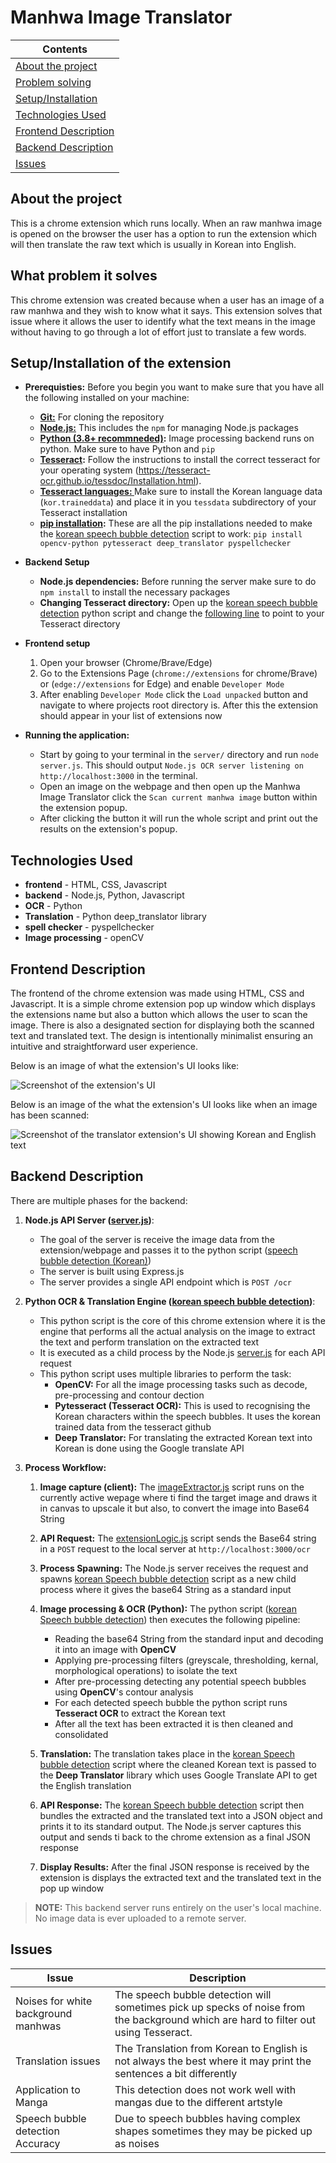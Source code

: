 # Manhwa Image Translator



| Contents |
| -------- |
|[About the project](#about-the-project)||
|[Problem solving](#what-problem-is-solves)|
|[Setup/Installation](#setupinstallation-of-the-extension)|
|[Technologies Used](#technologies-used)|
|[Frontend Description](#frontend-description)|
|[Backend Description](#backend-description)|
|[Issues](#issues)|



## About the project
This is a chrome extension which runs locally. When an raw manhwa image is opened on the browser the user has a option to run the extension which will then translate the raw text which is usually in Korean into English.


## What problem it solves
This chrome extension was created because when a user has an image of a raw manhwa and they wish to know what it says. This extension solves that issue where it allows the user to identify what the text means in the image without having to go through a lot of effort just to translate a few words.


## Setup/Installation of the extension

- **Prerequisties:**
    Before you begin you want to make sure that you have all the following installed on your machine:
    - **<u>Git:</u>** For cloning the repository
    - **<u>Node.js:</u>** This includes the `npm` for managing Node.js packages
    - **<u>Python (3.8+ recommneded)</u>:** Image processing backend runs on python. Make sure to have Python and `pip`
    - **<u>Tesseract</u>:**  Follow the instructions to install the correct tesseract for your operating system (https://tesseract-ocr.github.io/tessdoc/Installation.html).
    - **<u>Tesseract languages: </u>** Make sure to install the Korean language data (`kor.traineddata`) and place it in you `tessdata` subdirectory of your Tesseract installation
    - **<u>pip installation</u>:** These are all the pip installations needed to make the [korean speech bubble detection](server/koreanSpeechBubbleDetection.py) script to work: `pip install opencv-python pytesseract deep_translator pyspellchecker`

- **Backend Setup**
    - **Node.js dependencies:** Before running the server make sure to do `npm install` to install the necessary packages
    - **Changing Tesseract directory:** Open up the [korean speech bubble detection](server/koreanSpeechBubbleDetection.py) python script and change the [following line](https://github.com/S01101S/ManhwaImageTranslator/blob/main/server/koreanSpeechBubbleDetection.py#L12) to point to your Tesseract directory

- **Frontend setup**
    1. Open your browser (Chrome/Brave/Edge)
    2. Go to the Extensions Page (`chrome://extensions` for chrome/Brave) or (`edge://extensions` for Edge) and enable `Developer Mode`
    3. After enabling `Developer Mode` click the `Load unpacked` button and navigate to where projects root directory is. After this the extension should appear in your list of extensions now

- **Running the application:**
    - Start by going to your terminal in the `server/` directory and run `node server.js`. This should output `Node.js OCR server listening on http://localhost:3000` in the terminal. 
    - Open an image on the webpage and then open up the Manhwa Image Translator click the `Scan current manhwa image` button within the extension popup.
    - After clicking the button it will run the whole script and print out the results on the extension's popup.


## Technologies Used
- **frontend** - HTML, CSS, Javascript
- **backend** - Node.js, Python, Javascript
- **OCR** - Python
- **Translation** - Python deep_translator library
- **spell checker** - pyspellchecker
- **Image processing** - openCV



## Frontend Description
The frontend of the chrome extension was made using HTML, CSS and Javascript. It is a simple chrome extension pop up window which displays the extensions name but also a button which allows the user to scan the image. There is also a designated section for displaying both the scanned text and translated text. The design is intentionally minimalist ensuring an intuitive and straightforward user experience.

Below is an image of what the extension's UI looks like:

![Screenshot of the extension's UI](extension-UI-images/chromeExtensionUI.png)


Below is an image of the what the extension's UI looks like when an image has been scanned:

![Screenshot of the translator extension's UI showing Korean and English text](extension-UI-images/output.png)


## Backend Description
There are multiple phases for the backend:

1. **Node.js API Server ([server.js](server/server.js))**:
    - The goal of the server is receive the image data from the extension/webpage and passes it to the python script ([speech bubble detection (Korean)](server/koreanSpeechBubbleDetection.py))
    - The server is built using Express.js
    - The server provides a single API endpoint which is `POST /ocr`

2. **Python OCR & Translation Engine ([korean speech bubble detection](server/koreanSpeechBubbleDetection.py))**:
    - This python script is the core of this chrome extension where it is the engine that performs all the actual analysis on the image to extract the text and perform translation on the extracted text
    - It is executed as a child process by the Node.js [server.js](server/server.js) for each API request
    - This python script uses multiple libraries to perform the task:
        - **OpenCV:** For all the image processing tasks such as decode, pre-processing and contour dection
        - **Pytesseract (Tesseract OCR):** This is used to recognising the Korean characters within the speech bubbles. It uses the korean trained data from the tesseract github
        - **Deep Translator:** For translating the extracted Korean text into Korean is done using the Google translate API

3. **Process Workflow:**
    1. **Image capture (client):** The [imageExtractor.js](imageExtractor.js) script runs on the currently active wepage where ti find the target image and draws it in canvas to upscale it but also, to convert the image into Base64 String

    2. **API Request:** The [extensionLogic.js](extensionLogic.js) script sends the Base64 string in a `POST` request to the local server at `http://localhost:3000/ocr`
    
    3. **Process Spawning:** The Node.js server receives the request and spawns [korean Speech bubble detection](server/koreanSpeechBubbleDetection.py) script as a new child process where it gives the base64 String as a standard input

    4. **Image processing & OCR (Python):** The python script ([korean Speech bubble detection](server/koreanSpeechBubbleDetection.py)) then executes the following pipeline:
        - Reading the base64 String from the standard input and decoding it into an image with **OpenCV**
        - Applying pre-processing filters (greyscale, thresholding, kernal, morphological operations) to isolate the text
        - After pre-processing detecting any potential speech bubbles using **OpenCV**'s contour analysis 
        - For each detected speech bubble the python script runs **Tesseract OCR** to extract the Korean text
        - After all the text has been extracted it is then cleaned and consolidated
    
    5. **Translation:** The translation takes place in the [korean Speech bubble detection](server/koreanSpeechBubbleDetection.py) script where the cleaned Korean text is passed to the **Deep Translator** library which uses Google Translate API to get the English translation

    6. **API Response:** The [korean Speech bubble detection](server/koreanSpeechBubbleDetection.py) script then bundles the extracted and the translated text into a JSON object and prints it to its standard output. The Node.js server captures this output and sends ti back to the chrome extension as a final JSON response

    7. **Display Results:** After the final JSON response is received by the extension is displays the extracted text and the translated text in the pop up window


> **NOTE:** This backend server runs entirely on the user's local machine. No image data is ever uploaded to a remote server.






## Issues

| Issue | Description |
| ----- | ----------- |
| Noises for white background manhwas | The speech bubble detection will sometimes pick up specks of noise from the background which are hard to filter out using Tesseract. 
| Translation issues | The Translation from Korean to English is not always the best where it may print the sentences a bit differently |  
| Application to Manga | This detection does not work well with mangas due to the different artstyle |
| Speech bubble detection Accuracy | Due to speech bubbles having complex shapes sometimes they may be picked up as noises |


